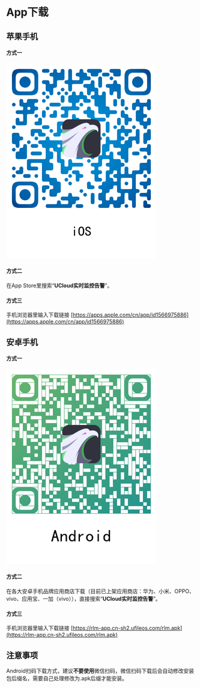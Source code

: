 # App下载

## 苹果手机

#### 方式一
![](images/qrcode/rlm-iOS.png)
    
#### 方式二

在App Store里搜索“**UCloud实时监控告警**”。
   
#### 方式三

手机浏览器里输入下载链接 [https://apps.apple.com/cn/app/id1566975886](https://apps.apple.com/cn/app/id1566975886)

## 安卓手机
    
#### 方式一
![](images/qrcode/rlm-android.png)

#### 方式二

在各大安卓手机品牌应用商店下载（目前已上架应用商店：华为、小米、OPPO、vivo、应用宝、一加（vivo）），直接搜索“**UCloud实时监控告警**”。
    
#### 方式三

手机浏览器里输入下载链接 [https://rlm-app.cn-sh2.ufileos.com/rlm.apk](https://rlm-app.cn-sh2.ufileos.com/rlm.apk)

## 注意事项

Android扫码下载方式，建议**不要使用**微信扫码，微信扫码下载后会自动修改安装包后缀名，需要自己处理修改为.apk后缀才能安装。